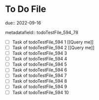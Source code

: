 # To Do File

due:: 2022-09-16

metadatafield:: todoTestFile_594_78

- [ ] Task of todoTestFile_594 1 [[Query me]]
- [ ] Task of todoTestFile_594 2 [[Query me]]
- [ ] Task of todoTestFile_594 3
- [ ] Task of todoTestFile_594 4
- [ ] Task of todoTestFile_594 5
- [ ] Task of todoTestFile_594 6
- [ ] Task of todoTestFile_594 7
- [ ] Task of todoTestFile_594 8
- [ ] Task of todoTestFile_594 9
- [ ] Task of todoTestFile_594 10